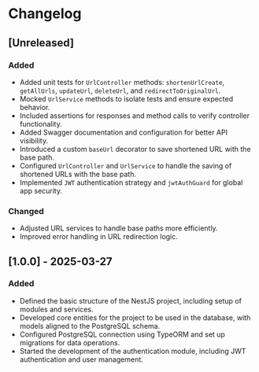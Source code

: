 # Changelog

## [Unreleased]
### Added
- Added unit tests for `UrlController` methods: `shortenUrlCreate`, `getAllUrls`, `updateUrl`, `deleteUrl`, and `redirectToOriginalUrl`.
- Mocked `UrlService` methods to isolate tests and ensure expected behavior.
- Included assertions for responses and method calls to verify controller functionality.
- Added Swagger documentation and configuration for better API visibility.
- Introduced a custom `baseUrl` decorator to save shortened URL with the base path.
- Configured `UrlController` and `UrlService` to handle the saving of shortened URLs with the base path.
- Implemented `JWT` authentication strategy and `jwtAuthGuard` for global app security.

### Changed
- Adjusted URL services to handle base paths more efficiently.
- Improved error handling in URL redirection logic.

## [1.0.0] - 2025-03-27
### Added
- Defined the basic structure of the NestJS project, including setup of modules and services.
- Developed core entities for the project to be used in the database, with models aligned to the PostgreSQL schema.
- Configured PostgreSQL connection using TypeORM and set up migrations for data operations.
- Started the development of the authentication module, including JWT authentication and user management.
